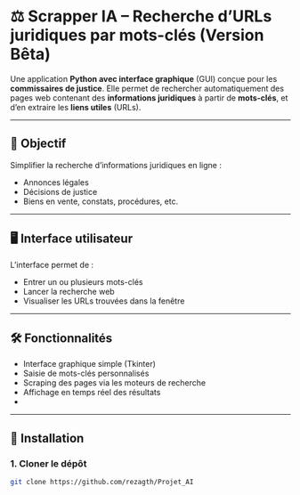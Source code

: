 # ⚖️ Scrapper IA – Recherche d’URLs juridiques par mots-clés (Version Bêta)

Une application **Python avec interface graphique** (GUI) conçue pour les **commissaires de justice**. Elle permet de rechercher automatiquement des pages web contenant des **informations juridiques** à partir de **mots-clés**, et d’en extraire les **liens utiles** (URLs).

---

## 🎯 Objectif

Simplifier la recherche d’informations juridiques en ligne :
- Annonces légales
- Décisions de justice
- Biens en vente, constats, procédures, etc.

---

## 🖥️ Interface utilisateur

L’interface permet de :
- Entrer un ou plusieurs mots-clés
- Lancer la recherche web
- Visualiser les URLs trouvées dans la fenêtre


---

## 🛠️ Fonctionnalités

- Interface graphique simple (Tkinter)
- Saisie de mots-clés personnalisés
- Scraping des pages via les moteurs de recherche
- Affichage en temps réel des résultats
-

---

## 🚀 Installation

### 1. Cloner le dépôt
```bash
git clone https://github.com/rezagth/Projet_AI
